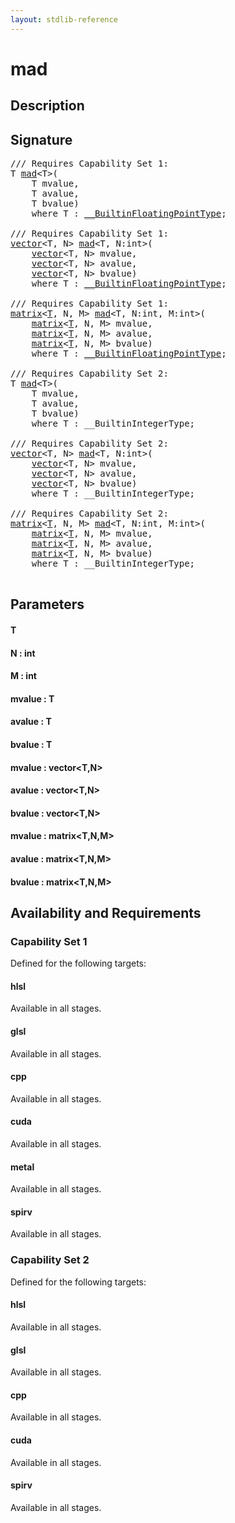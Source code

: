 ```yaml
---
layout: stdlib-reference
---
```


# mad

## Description





## Signature 

<pre>
/// Requires Capability Set 1:
T <a href="/stdlib-reference/global-decls/mad">mad</a>&lt;T&gt;(
    T <span class='code_param'>mvalue</span>,
    T <span class='code_param'>avalue</span>,
    T <span class='code_param'>bvalue</span>)
    <span class='code_keyword'>where</span> T : <a href="/stdlib-reference/interfaces/BuiltinFloatingPointType/index" class="code_type">__BuiltinFloatingPointType</a>;

/// Requires Capability Set 1:
<a href="/stdlib-reference/types/vector/index" class="code_type">vector</a>&lt;T, N&gt; <a href="/stdlib-reference/global-decls/mad">mad</a>&lt;T, N:<span class="code_keyword">int</span>&gt;(
    <a href="/stdlib-reference/types/vector/index" class="code_type">vector</a>&lt;T, N&gt; <span class='code_param'>mvalue</span>,
    <a href="/stdlib-reference/types/vector/index" class="code_type">vector</a>&lt;T, N&gt; <span class='code_param'>avalue</span>,
    <a href="/stdlib-reference/types/vector/index" class="code_type">vector</a>&lt;T, N&gt; <span class='code_param'>bvalue</span>)
    <span class='code_keyword'>where</span> T : <a href="/stdlib-reference/interfaces/BuiltinFloatingPointType/index" class="code_type">__BuiltinFloatingPointType</a>;

/// Requires Capability Set 1:
<a href="/stdlib-reference/types/matrix/index" class="code_type">matrix</a>&lt;<a href="/stdlib-reference/types/matrix/T" class="code_type">T</a>, N, M&gt; <a href="/stdlib-reference/global-decls/mad">mad</a>&lt;T, N:<span class="code_keyword">int</span>, M:<span class="code_keyword">int</span>&gt;(
    <a href="/stdlib-reference/types/matrix/index" class="code_type">matrix</a>&lt;<a href="/stdlib-reference/types/matrix/T" class="code_type">T</a>, N, M&gt; <span class='code_param'>mvalue</span>,
    <a href="/stdlib-reference/types/matrix/index" class="code_type">matrix</a>&lt;<a href="/stdlib-reference/types/matrix/T" class="code_type">T</a>, N, M&gt; <span class='code_param'>avalue</span>,
    <a href="/stdlib-reference/types/matrix/index" class="code_type">matrix</a>&lt;<a href="/stdlib-reference/types/matrix/T" class="code_type">T</a>, N, M&gt; <span class='code_param'>bvalue</span>)
    <span class='code_keyword'>where</span> T : <a href="/stdlib-reference/interfaces/BuiltinFloatingPointType/index" class="code_type">__BuiltinFloatingPointType</a>;

/// Requires Capability Set 2:
T <a href="/stdlib-reference/global-decls/mad">mad</a>&lt;T&gt;(
    T <span class='code_param'>mvalue</span>,
    T <span class='code_param'>avalue</span>,
    T <span class='code_param'>bvalue</span>)
    <span class='code_keyword'>where</span> T : __BuiltinIntegerType;

/// Requires Capability Set 2:
<a href="/stdlib-reference/types/vector/index" class="code_type">vector</a>&lt;T, N&gt; <a href="/stdlib-reference/global-decls/mad">mad</a>&lt;T, N:<span class="code_keyword">int</span>&gt;(
    <a href="/stdlib-reference/types/vector/index" class="code_type">vector</a>&lt;T, N&gt; <span class='code_param'>mvalue</span>,
    <a href="/stdlib-reference/types/vector/index" class="code_type">vector</a>&lt;T, N&gt; <span class='code_param'>avalue</span>,
    <a href="/stdlib-reference/types/vector/index" class="code_type">vector</a>&lt;T, N&gt; <span class='code_param'>bvalue</span>)
    <span class='code_keyword'>where</span> T : __BuiltinIntegerType;

/// Requires Capability Set 2:
<a href="/stdlib-reference/types/matrix/index" class="code_type">matrix</a>&lt;<a href="/stdlib-reference/types/matrix/T" class="code_type">T</a>, N, M&gt; <a href="/stdlib-reference/global-decls/mad">mad</a>&lt;T, N:<span class="code_keyword">int</span>, M:<span class="code_keyword">int</span>&gt;(
    <a href="/stdlib-reference/types/matrix/index" class="code_type">matrix</a>&lt;<a href="/stdlib-reference/types/matrix/T" class="code_type">T</a>, N, M&gt; <span class='code_param'>mvalue</span>,
    <a href="/stdlib-reference/types/matrix/index" class="code_type">matrix</a>&lt;<a href="/stdlib-reference/types/matrix/T" class="code_type">T</a>, N, M&gt; <span class='code_param'>avalue</span>,
    <a href="/stdlib-reference/types/matrix/index" class="code_type">matrix</a>&lt;<a href="/stdlib-reference/types/matrix/T" class="code_type">T</a>, N, M&gt; <span class='code_param'>bvalue</span>)
    <span class='code_keyword'>where</span> T : __BuiltinIntegerType;

</pre>

## Parameters

#### T
#### N : int
#### M : int
#### mvalue : T
#### avalue : T
#### bvalue : T
#### mvalue : vector\<T,N\>
#### avalue : vector\<T,N\>
#### bvalue : vector\<T,N\>
#### mvalue : matrix\<T,N,M\>
#### avalue : matrix\<T,N,M\>
#### bvalue : matrix\<T,N,M\>

## Availability and Requirements

### Capability Set 1

Defined for the following targets:

#### hlsl
Available in all stages.

#### glsl
Available in all stages.

#### cpp
Available in all stages.

#### cuda
Available in all stages.

#### metal
Available in all stages.

#### spirv
Available in all stages.


### Capability Set 2

Defined for the following targets:

#### hlsl
Available in all stages.

#### glsl
Available in all stages.

#### cpp
Available in all stages.

#### cuda
Available in all stages.

#### spirv
Available in all stages.




